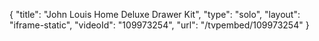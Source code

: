 {
    "title": "John Louis Home Deluxe Drawer Kit",
    "type": "solo",
    "layout": "iframe-static",
    "videoId": "109973254",
    "url": "\/tvpembed\/109973254"
}